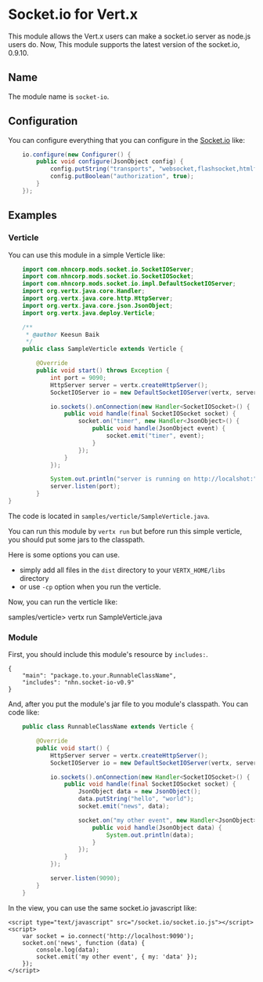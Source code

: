# Socket.io for Vert.x

This module allows the Vert.x users can make a socket.io server as node.js users do.
Now, This module supports the latest version of the socket.io, 0.9.10.

## Name

The module name is `socket-io`.

## Configuration

You can configure everything that you can configure in the [Socket.io](https://github.com/LearnBoost/Socket.IO/wiki/Configuring-Socket.IO) like:

```java
	io.configure(new Configurer() {
		public void configure(JsonObject config) {
			config.putString("transports", "websocket,flashsocket,htmlfile,xhr-polling,jsonp-polling");
			config.putBoolean("authorization", true);
		}
	});
```

## Examples

### Verticle

You can use this module in a simple Verticle like:

```java
	import com.nhncorp.mods.socket.io.SocketIOServer;
	import com.nhncorp.mods.socket.io.SocketIOSocket;
	import com.nhncorp.mods.socket.io.impl.DefaultSocketIOServer;
	import org.vertx.java.core.Handler;
	import org.vertx.java.core.http.HttpServer;
	import org.vertx.java.core.json.JsonObject;
	import org.vertx.java.deploy.Verticle;

	/**
	 * @author Keesun Baik
	 */
	public class SampleVerticle extends Verticle {

		@Override
		public void start() throws Exception {
			int port = 9090;
			HttpServer server = vertx.createHttpServer();
			SocketIOServer io = new DefaultSocketIOServer(vertx, server);

			io.sockets().onConnection(new Handler<SocketIOSocket>() {
				public void handle(final SocketIOSocket socket) {
					socket.on("timer", new Handler<JsonObject>() {
						public void handle(JsonObject event) {
							socket.emit("timer", event);
						}
					});
				}
			});

			System.out.println("server is running on http://localshot:" + port);
			server.listen(port);
		}
}
```

The code is located in `samples/verticle/SampleVerticle.java`.

You can run this module by `vertx run` but before run this simple verticle, you should put some jars to the classpath.

Here is some options you can use.
* simply add all files in the `dist` directory to your `VERTX_HOME/libs` directory
* or use `-cp` option when you run the verticle.

Now, you can run the verticle like:

samples/verticle> vertx run SampleVerticle.java

### Module

First, you should include this module's resource by `includes:`.

	{
		"main": "package.to.your.RunnableClassName",
		"includes": "nhn.socket-io-v0.9"
	}

And, after you put the module's jar file to you module's classpath. You can code like:

```java
	public class RunnableClassName extends Verticle {

		@Override
		public void start() {
			HttpServer server = vertx.createHttpServer();
			SocketIOServer io = new DefaultSocketIOServer(vertx, server);

			io.sockets().onConnection(new Handler<SocketIOSocket>() {
				public void handle(final SocketIOSocket socket) {
					JsonObject data = new JsonObject();
					data.putString("hello", "world");
					socket.emit("news", data);

					socket.on("my other event", new Handler<JsonObject>() {
						public void handle(JsonObject data) {
							System.out.println(data);
						}
					});
				}
			});

			server.listen(9090);
		}
	}
```

In the view, you can use the same socket.io javascript like:

	<script type="text/javascript" src="/socket.io/socket.io.js"></script>
	<script>
		var socket = io.connect('http://localhost:9090');
		socket.on('news', function (data) {
			console.log(data);
			socket.emit('my other event', { my: 'data' });
		});
	</script>